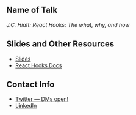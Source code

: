 ## Name of Talk 
_J.C. Hiatt: React Hooks: The what, why, and how_

## Slides and Other Resources
* [Slides](https://github.com/jchiatt/talks/tree/master/react-hooks-what-why-how)
* [React Hooks Docs](https://reactjs.org/hooks)

## Contact Info
* [Twitter — DMs open!](https://twitter.com/jchiatt)
* [LinkedIn](https://linkedin.com/in/jchiatt)
